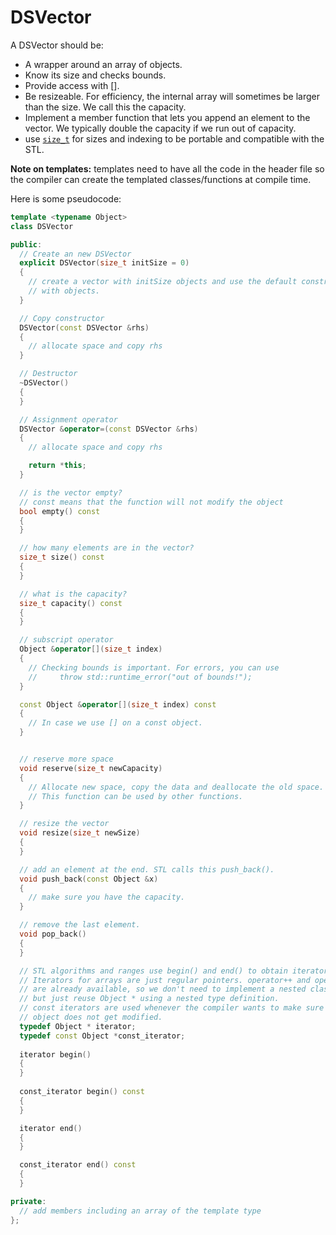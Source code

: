 # DSVector

A DSVector should be:

* A wrapper around an array of objects.
* Know its size and checks bounds.
* Provide access with \[\].
* Be resizeable. For efficiency, the internal array will sometimes be
   larger than the size. We call this the capacity. 
* Implement a member function that lets you append an element to the vector. 
   We typically double the capacity if we run out of capacity. 
* use [`size_t`](https://en.cppreference.com/w/cpp/types/size_t) for sizes and indexing 
  to be portable and compatible with the STL.

__Note on templates:__ templates need to have all the code in the header file so the 
   compiler can create the templated classes/functions at compile time.


Here is some pseudocode:

```cpp
template <typename Object>
class DSVector

public:
  // Create an new DSVector
  explicit DSVector(size_t initSize = 0)
  {
    // create a vector with initSize objects and use the default constructor to fill it
    // with objects.
  }

  // Copy constructor
  DSVector(const DSVector &rhs)
  {
    // allocate space and copy rhs
  }

  // Destructor
  ~DSVector()
  {
  }

  // Assignment operator
  DSVector &operator=(const DSVector &rhs)
  {
    // allocate space and copy rhs

    return *this;
  }

  // is the vector empty?
  // const means that the function will not modify the object
  bool empty() const
  {
  }

  // how many elements are in the vector?
  size_t size() const
  {
  }

  // what is the capacity?
  size_t capacity() const
  {
  }

  // subscript operator
  Object &operator[](size_t index)
  {
    // Checking bounds is important. For errors, you can use 
    //     throw std::runtime_error("out of bounds!");
  }

  const Object &operator[](size_t index) const
  {
    // In case we use [] on a const object.
  }


  // reserve more space
  void reserve(size_t newCapacity)
  {
    // Allocate new space, copy the data and deallocate the old space.
    // This function can be used by other functions.
  }

  // resize the vector
  void resize(size_t newSize)
  {
  }

  // add an element at the end. STL calls this push_back().
  void push_back(const Object &x)
  {
    // make sure you have the capacity.
  }

  // remove the last element.
  void pop_back()
  {
  }

  // STL algorithms and ranges use begin() and end() to obtain iterators.
  // Iterators for arrays are just regular pointers. operator++ and operator--
  // are already available, so we don't need to implement a nested class iterator,
  // but just reuse Object * using a nested type definition. 
  // const iterators are used whenever the compiler wants to make sure that the
  // object does not get modified.
  typedef Object * iterator;
  typedef const Object *const_iterator;
  
  iterator begin()
  {
  }
  
  const_iterator begin() const
  {
  }

  iterator end()
  {
  }

  const_iterator end() const
  {
  }

private:
  // add members including an array of the template type
};
```
